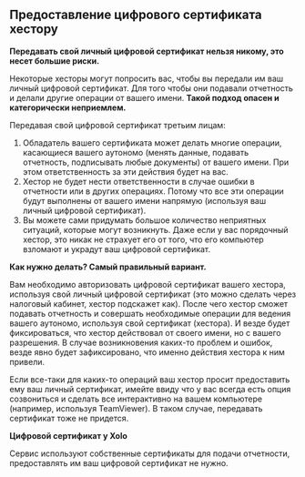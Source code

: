 ## Предоставление цифрового сертификата хестору

**Передавать свой личный цифровой сертификат нельзя никому, это несет большие риски.**

Некоторые хесторы могут попросить вас, чтобы вы передали им ваш личный цифровой сертификат. Для того чтобы они
подавали отчетность и делали другие операции от вашего имени. **Такой подход опасен и категорически
неприемлем.**

Передавая свой цифровой сертификат третьим лицам:

1. Обладатель вашего сертификата может делать многие операции, касающиеся вашего аутономо (менять данные, подавать
   отчетность, подписывать любые документы) от вашего имени. При этом ответственность за эти действия будет на вас.
2. Хестор не будет нести ответственности в случае ошибки в отчетности или в других операциях. Потому что все эти
   операции будут выполнены от вашего имени напрямую (используя ваш личный цифровой сертификат).
3. Вы можете сами придумать большое количество неприятных ситуаций, которые могут возникнуть. Даже если у вас
   порядочный хестор, это никак не страхует его от того, что его компьютер взломают и украдут ваш цифровой
   сертификат.

**Как нужно делать? Самый правильный вариант.**

Вам необходимо авторизовать цифровой сертификат вашего хестора, используя свой личный цифровой сертификат (это
можно сделать через налоговый кабинет, хестор подскажет как). После чего хестор сможет подавать отчетность и совершать
необходимые операции для ведения вашего аутономо, используя свой сертификат (хестора). И везде будет фиксироваться,
что хестор действовал от своего имени, но с вашего разрешения. В случае возникновения каких-то проблем и ошибок,
везде явно будет зафиксировано, что именно действия хестора к ним привели.

Если все-таки для каких-то операций ваш хестор просит предоставить ему ваш личный сертификат, имейте ввиду что у вас
всегда есть опция созвониться и сделать все интерактивно на вашем компьютере (например, используя TeamViewer). В
таком случае, передавать сертификат тоже не придется.

**Цифровой сертификат у Xolo**

Сервис используют собственные сертификаты для подачи отчетности, предоставлять им ваш цифровой сертификат не нужно.
